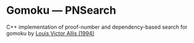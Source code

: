 # Gomoku &mdash; PNSearch

C++ implementation of proof-number and dependency-based search for gomoku by [Louis Victor Allis (1994)](http://fragrieu.free.fr/SearchingForSolutions.pdf)
